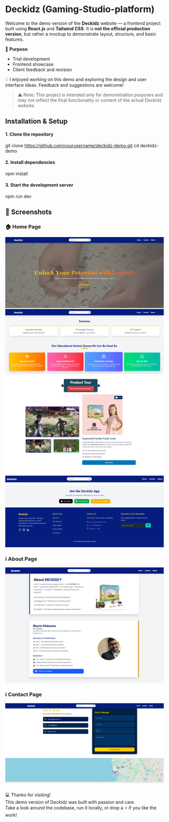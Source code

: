 # Deckidz (Gaming-Studio-platform)

Welcome to the demo version of the **Deckidz** website — a frontend project built using **React.js** and **Tailwind CSS**. It is **not the official production version**, but rather a mockup to demonstrate layout, structure, and basic features.

🔧 **Purpose**:
- Trial development
- Frontend showcase
- Client feedback and revision

💡 I enjoyed working on this demo and exploring the design and user interface ideas. Feedback and suggestions are welcome!

> ⚠️ Note: This project is intended only for demonstration purposes and may not reflect the final functionality or content of the actual Deckidz website.

## Installation & Setup ##

#### 1. Clone the repository
git clone https://github.com/yourusername/deckidz-demo.git
cd deckidz-demo

#### 2. Install dependencies
npm install

#### 3. Start the development server
npm run dev

## 📸 Screenshots

### 🏠 Home Page
![Home Page](public/screenshots/home1.png)
![Home Page](public/screenshots/home2.png)
![Home Page](public/screenshots/home3.png)
![Home Page](public/screenshots/home4.png)

### ℹ️ About Page
![About Page](public/screenshots/about.png)

### ℹ️ Contact Page
![Contact Page](public/screenshots/contact.png)


💻 Thanks for visiting!  
This demo version of Deckidz was built with passion and care.  
Take a look around the codebase, run it locally, or drop a ⭐️ if you like the work!

